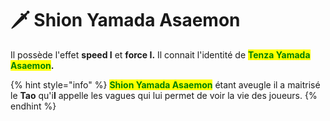 # 🗡 Shion Yamada Asaemon

Il possède l'effet **speed I** et **force I.**                                                                                                                                              Il connait l'identité de <mark style="color:green;">**Tenza Yamada Asaemon**</mark>**.**

{% hint style="info" %}
<mark style="color:green;">**Shion Yamada Asaemon**</mark> étant aveugle il a maitrisé le **Tao** qu'i**l** appelle les vagues qui lui permet de voir la vie des joueurs.
{% endhint %}

